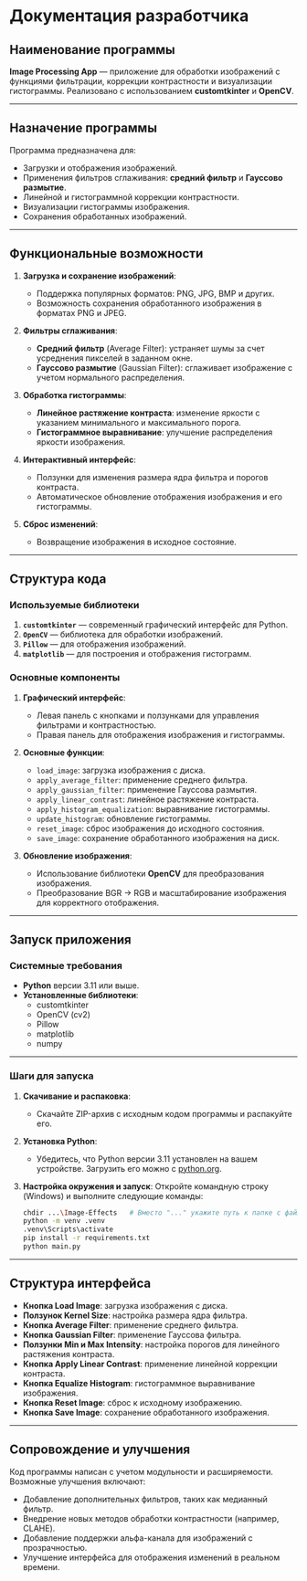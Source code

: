 # Документация разработчика

## Наименование программы

**Image Processing App** — приложение для обработки изображений с функциями фильтрации, коррекции контрастности и визуализации гистограммы. Реализовано с использованием **customtkinter** и **OpenCV**.

---

## Назначение программы

Программа предназначена для:
- Загрузки и отображения изображений.
- Применения фильтров сглаживания: **средний фильтр** и **Гауссово размытие**.
- Линейной и гистограммной коррекции контрастности.
- Визуализации гистограммы изображения.
- Сохранения обработанных изображений.

---

## Функциональные возможности

1. **Загрузка и сохранение изображений**:
   - Поддержка популярных форматов: PNG, JPG, BMP и других.
   - Возможность сохранения обработанного изображения в форматах PNG и JPEG.

2. **Фильтры сглаживания**:
   - **Средний фильтр** (Average Filter): устраняет шумы за счет усреднения пикселей в заданном окне.
   - **Гауссово размытие** (Gaussian Filter): сглаживает изображение с учетом нормального распределения.

3. **Обработка гистограммы**:
   - **Линейное растяжение контраста**: изменение яркости с указанием минимального и максимального порога.
   - **Гистограммное выравнивание**: улучшение распределения яркости изображения.

4. **Интерактивный интерфейс**:
   - Ползунки для изменения размера ядра фильтра и порогов контраста.
   - Автоматическое обновление отображения изображения и его гистограммы.

5. **Сброс изменений**:
   - Возвращение изображения в исходное состояние.

---

## Структура кода

### Используемые библиотеки
1. **`customtkinter`** — современный графический интерфейс для Python.
2. **`OpenCV`** — библиотека для обработки изображений.
3. **`Pillow`** — для отображения изображений.
4. **`matplotlib`** — для построения и отображения гистограмм.

### Основные компоненты

1. **Графический интерфейс**:
   - Левая панель с кнопками и ползунками для управления фильтрами и контрастностью.
   - Правая панель для отображения изображения и гистограммы.

2. **Основные функции**:
   - `load_image`: загрузка изображения с диска.
   - `apply_average_filter`: применение среднего фильтра.
   - `apply_gaussian_filter`: применение Гауссова размытия.
   - `apply_linear_contrast`: линейное растяжение контраста.
   - `apply_histogram_equalization`: выравнивание гистограммы.
   - `update_histogram`: обновление гистограммы.
   - `reset_image`: сброс изображения до исходного состояния.
   - `save_image`: сохранение обработанного изображения на диск.

3. **Обновление изображения**:
   - Использование библиотеки **OpenCV** для преобразования изображения.
   - Преобразование BGR → RGB и масштабирование изображения для корректного отображения.

---

## Запуск приложения

### Системные требования
- **Python** версии 3.11 или выше.
- **Установленные библиотеки**:
  - customtkinter
  - OpenCV (cv2)
  - Pillow
  - matplotlib
  - numpy

---

### Шаги для запуска

1. **Скачивание и распаковка**:
   - Скачайте ZIP-архив с исходным кодом программы и распакуйте его.

2. **Установка Python**:
   - Убедитесь, что Python версии 3.11 установлен на вашем устройстве. Загрузить его можно с [python.org](https://www.python.org).

3. **Настройка окружения и запуск**:
   Откройте командную строку (Windows) и выполните следующие команды:

   ```bash
   chdir ...\Image-Effects   # Вместо "..." укажите путь к папке с файлом `main.py`
   python -m venv .venv
   .venv\Scripts\activate
   pip install -r requirements.txt
   python main.py
   ```

---

## Структура интерфейса

- **Кнопка Load Image**: загрузка изображения с диска.
- **Ползунок Kernel Size**: настройка размера ядра фильтра.
- **Кнопка Average Filter**: применение среднего фильтра.
- **Кнопка Gaussian Filter**: применение Гауссова фильтра.
- **Ползунки Min и Max Intensity**: настройка порогов для линейного растяжения контраста.
- **Кнопка Apply Linear Contrast**: применение линейной коррекции контраста.
- **Кнопка Equalize Histogram**: гистограммное выравнивание изображения.
- **Кнопка Reset Image**: сброс к исходному изображению.
- **Кнопка Save Image**: сохранение обработанного изображения.

---

## Сопровождение и улучшения

Код программы написан с учетом модульности и расширяемости. Возможные улучшения включают:
- Добавление дополнительных фильтров, таких как медианный фильтр.
- Внедрение новых методов обработки контрастности (например, CLAHE).
- Добавление поддержки альфа-канала для изображений с прозрачностью.
- Улучшение интерфейса для отображения изменений в реальном времени.
